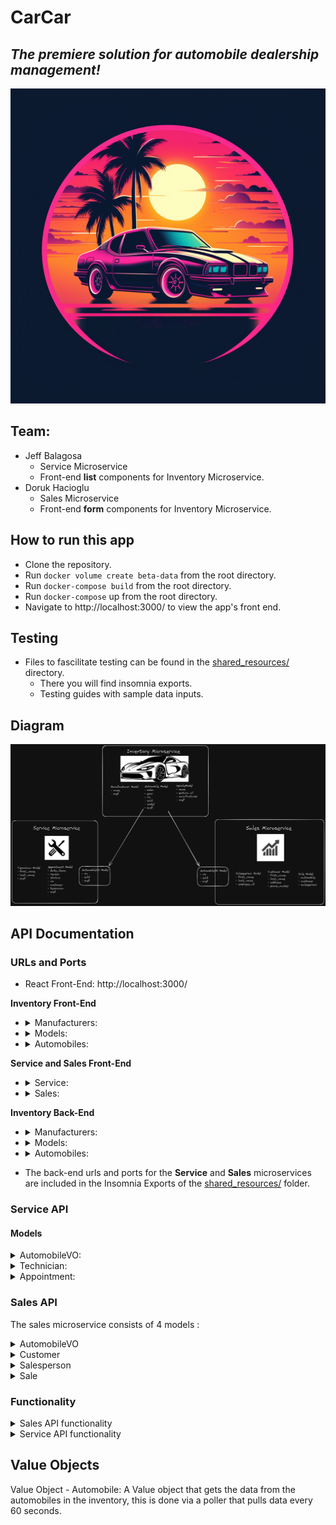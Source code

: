 # CarCar

## _The premiere solution for automobile dealership management!_

![Logo](./ghi/app/public/rsz_car_logo.png)

## Team:

- Jeff Balagosa
  - Service Microservice
  - Front-end **list** components for Inventory Microservice.
- Doruk Hacioglu
  - Sales Microservice
  - Front-end **form** components for Inventory Microservice.

## How to run this app

- Clone the repository.
- Run `docker volume create beta-data` from the root directory.
- Run `docker-compose build` from the root directory.
- Run `docker-compose` up from the root directory.
- Navigate to http://localhost:3000/ to view the app's front end.

## Testing

- Files to fascilitate testing can be found in the [shared_resources/](./shared_resources/) directory.
  - There you will find insomnia exports.
  - Testing guides with sample data inputs.

## Diagram

![Diagram](./shared_resources/model_diagram.png)

## API Documentation

### URLs and Ports

- React Front-End: http://localhost:3000/

**Inventory Front-End**

- <details>
  <summary>Manufacturers:</summary>

  - List: http://localhost:3000/manufacturer/list
  - Create: http://localhost:3000/manufacturer/create
  </details>

- <details>
  <summary>Models:</summary>

  - List: http://localhost:3000/model/list
  - Create: http://localhost:3000/model/create
  </details>

- <details>
  <summary>Automobiles:</summary>

  - List: http://localhost:3000/automobile/list
  - Create: http://localhost:3000/automobile/create
  </details>

**Service and Sales Front-End**

- <details>
  <summary>Service:</summary>

  - Technician List: http://localhost:3000/technicians/list
  - Create Technician: http://localhost:3000/technicians/create
  - Appointment List: http://localhost:3000/appointments/list
  - Create Appointment: http://localhost:3000/appointments/create
  - Appointment History List: http://localhost:3000/appointments/history
  </details>

- <details>
  <summary>Sales:</summary>

  - Salesperson List: http://localhost:3000/salespeople/list
  - Create Salesperson: http://localhost:3000/salespeople/create
  - Customer List: http://localhost:3000/customer/list
  - Create Customer: http://localhost:3000/customer/create
  - Sales List: http://localhost:3000/sales/list
  - Create Sale: http://localhost:3000/sales/create
  - Sales History List: http://localhost:3000/sales/history
  </details>

**Inventory Back-End**

- <details>
  <summary>Manufacturers:</summary>

  - GET request for list of manufacturers: http://localhost:8100/api/manufacturers/
  - POST request to add manufacturer: http://localhost:8100/api/manufacturers/
  - DELETE request for individual manufacturer: http://localhost:8100/api/manufacturers/:id/
  - PUT request for updating individual manufacturer: http://localhost:8100/api/manufacturers/:id/
  - GET request for showing individual manufacturer: http://localhost:8100/api/manufacturers/:id/
  </details>

- <details>
  <summary>Models:</summary>

  - GET request for list of models: http://localhost:8100/api/models/
  - POST request to add models: http://localhost:8100/api/models/
  - DELETE request for individual models: http://localhost:8100/api/models/:id/
  - PUT request for updating individual models: http://localhost:8100/api/models/:id/
  - GET request for showing individual models: http://localhost:8100/api/models/:id/
  </details>

- <details>
  <summary>Automobiles:</summary>

  - GET request for list of automobiles: http://localhost:8100/api/automobiles/
  - POST request to add automobiles: http://localhost:8100/api/automobiles/
  - DELETE request for individual automobiles: http://localhost:8100/api/automobiles/:vin/
  - PUT request for updating individual automobiles: http://localhost:8100/api/automobiles/:vin/
  - GET request for showing individual automobiles: http://localhost:8100/api/automobiles/:vin/
  </details>

- The back-end urls and ports for the **Service** and **Sales** microservices are included in the Insomnia Exports of the [shared_resources/](./shared_resources/) folder.

### Service API

#### Models

<details>
<summary>AutomobileVO:</summary>

- `import_href`: Didn't really need to use this, but handy to have there in case I did.
- `vin`: Primarily used to determin VIP Status of Customers.
- `sold`: Also, primarily used to determin VIP Status of Customers.
</details>

<details>
<summary>Technician:</summary>

- `first_name`: Standard character field. If I had more time to refactor, I'd reduce the character size. 200 is probably overkill.
- `last_name`: Standard character field. Same as above, if I had more time to refactor, I'd reduce the character size. 200 is probably overkill.
- `employee_id`: Standard character field. Per project specs, it needs to be there, but I think a better way would be to reference the auto generated database `id`. Less manual entry for the user, numbers would be sequential and unique
- `get_api_url()`: to generate the href.
</details>

<details>
<summary>Appointment:</summary>

- `date_time`: utilized Django's `DateTimeField()` for obvious reasons. Formatting to and from front end was an interesting challenge.
- `reason`: made this a text field because reason entrieas could potentially be in paragraph form.
- `status`: I considered making this its own model to make **created**, **finished**, and **cancelled** its own properties. But kept it simple.
- `vin`: Separate entry from the VO vin. Mainly used to identify VIP status, search, and keep track of customer history.
- `customer`: Standard `Charfield()`. Specs didn't specify a separate first_name and last_name property. Didn't think it was required for this use case either.
- `technician`: This is a foreign key and needed it here for the form dropdown. An interesting challenge would be show a list of what technicians are working on what cars. Perhaps I'll attemp as a stretch goal.
- `get_api_url()`: to generate the href.
</details>

### Sales API

The sales microservice consists of 4 models :

<details>
<summary> AutomobileVO </summary>
  A Value object that gets the data from the automobiles in the inventory, this is done via a poller that pulls data every 60 seconds.
  The properties that this object contains are the "import_href", "vin", and "sold" status.

- `import_href` : unique href for each automobile, not utilized but can be useful
- `vin` : unique Vehicle Identification Number, used to determine each unique automobile for sales
- `sold` : A simple boolean field to determine if a automobile had been sold or not.
</details>

<details>
<summary> Customer </summary>

- `first_name` : CharField, self-explanatory
- `last_name` : CharField, self-explanatory
- `address` : CharField, takes any text, need to filter it for proper formatting in future
- `phone_number` : CharField, takes max length of 15 for international numbers or if people use hyphens or brackets or + symbols
</details>

<details>
<summary> Salesperson </summary>

- `first_name` : CharField, self-explanatory
- `last_name` : CharField, self-explanatory
- `employee_id` : Unique positive integer field, identifies each Salesperson with a unique number
</details>

<details>
<summary> Sale </summary>

- `price` : CharField, so currency symbols and decimels can be used
- `salesperson` : foreign key, uses the salesperson model to assign a salesperson for each individual sale
- `customer` : foreign key, uses the customer model to assign a customer for each individual sale
- `automobile` : foreign key, uses the AutomobileVO model to pull individual cars from inventory and assign them to a sale.
</details>

### Functionality

<details>
<summary> Sales API functionality </summary>

- The way this API works is that a Sale is recorded by providing a Customer and Salesperson and an UNSOLD Automobile(identified by its VIN).

- The automobile is sold for a listed price and the sale is then recorded.

- The unsold automobile is listed as SOLD and is no longer available for sale.

- The history of the sale is then provided in a list and can also be accessed by individual salesperson history.

- If needed, you can create a new customer or salesperson using the forms provided.

- If you wish to create a customer,salesperson, or sale, without using the provided forms feel free to utilize the insomnia requests provided in the shared resources folder under "doruk_sales".

</details>

<details>
<summary> Service API functionality </summary>

- The form to add a technician is straight forward, each field has change handlers to update state dynamically.
- Clicking the **Add Technician** initiates the **POST** request.
- I added a success message upon recieving a good response. The view functions also include `404` responses for failures.
- The form to add an appointment has a list dropdown for technicians populated by the database.
- The Appointments list has functionality to either _cancel_ or _finish_ appointments via button click. The list is dynamically filtered for new (aka _created_ status) appointments. As you click, they are removed from the appointment list.
- The Appointment history list, keeps track of all appointments regardless of status. You can search by vin to filter out specific appointments.
- Both lists show VIP status of each appointment. VIP status is flagged if the car's VIN is in our inventory database with the status of **sold**.

</details>

## Value Objects

Value Object - Automobile: A Value object that gets the data from the automobiles in the inventory, this is done via a poller that pulls data every 60 seconds.
